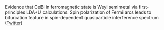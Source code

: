 
Evidence that CeBi in ferromagnetic state is Weyl semimetal via first-principles LDA+U calculations. Spin polarization of Fermi arcs leads to bifurcation feature in spin-dependent quasiparticle interference spectrum ([Twitter](https://twitter.com/JoshuahHeath/status/1298768003014832130))

